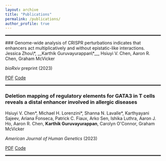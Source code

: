 ```yaml
---
layout: archive
title: "Publications"
permalink: /publications/
author_profile: true
---
```


<hr style="height:3px;border:none;color:#333;background-color:#333;">
### Genome-wide analysis of CRISPR perturbations indicates that enhancers act multiplicatively and without epistatic-like interactions.
Jessica Zhou\*, __Karthik Guruvayurappan\*__, Hsiuyi V. Chen, Aaron R. Chen, Graham McVicker

_bioRxiv_ preprint (2023)

[PDF](https://www.biorxiv.org/content/10.1101/2023.04.26.538501v1.full.pdf) [Code](https://github.com/mcvickerlab/GLiMMIRS)
<hr style="height:3px;border:none;color:#333;background-color:#333;">

### Deletion mapping of regulatory elements for GATA3 in T cells reveals a distal enhancer involved in allergic diseases
Hsiuyi V. Chen\*, Michael H. Lorenzini\*, Shanna N. Lavalle\*, Karthyayani Sajeev, Ariana Fonseca, Patrick C. Fiaux, Arko Sen, Ishika Luthra, Aaron J. Ho, Aaron R. Chen, __Karthik Guruvayurappan__, Carolyn O'Connor, Graham McVicker

_American Journal of Human Genetics_ (2023)

[PDF](https://www.cell.com/ajhg/pdf/S0002-9297(23)00092-7.pdf) [Code](https://github.com/patfiaux/RELICS)
<hr style="height:3px;border:none;color:#333;background-color:#333;">






